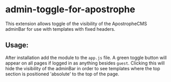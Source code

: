 # admin-toggle-for-apostrophe
This extension allows toggle of the visibility of the ApostropheCMS adminBar for use with templates with fixed headers.

## Usage:

After installation add the module to the `app.js` file. A green toggle button will appear on all pages if logged in as anything besides `guest`. Clicking this will hide the visibility of the adminBar in order to see templates where the top section is positioned 'absolute' to the top of the page.
